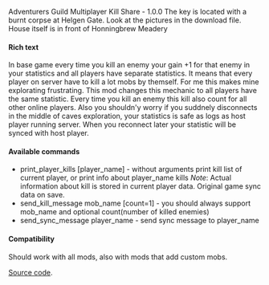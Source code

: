 Adventurers Guild Multiplayer Kill Share - 1.0.0
The key is located with a burnt corpse at Helgen Gate. Look at the pictures in the download file.
House itself is in front of Honningbrew Meadery


#### Rich text
In base game every time you kill an enemy your gain +1 for that enemy in your statistics and all players have separate statistics. It means that every player on server have to kill a lot mobs by themself. For me this makes mine explorating frustrating. This mod changes this mechanic to all players have the same statistic. Every time you kill an enemy this kill also count for all other online players. Also you shouldn'y worry if you suddnely disconnects in the middle of caves exploration, your statistics is safe as logs as host player running server. When you reconnect later your statistic will be synced with host player.

#### Available commands
- print_player_kills [player_name] - without arguments print kill list of current player, or print info about player_name kills
_Note_: Actual information about kill is stored in current player data. Original game sync data on save.
- send_kill_message mob_name [count=1] - you should always support mob_name and optional count(number of killed enemies)
- send_sync_message player_name - send sync message to player_name

#### Compatibility
Should work with all mods, also with mods that add custom mobs.

[Source code](https://github.com/Veniamin-Arefev/StardewMods).